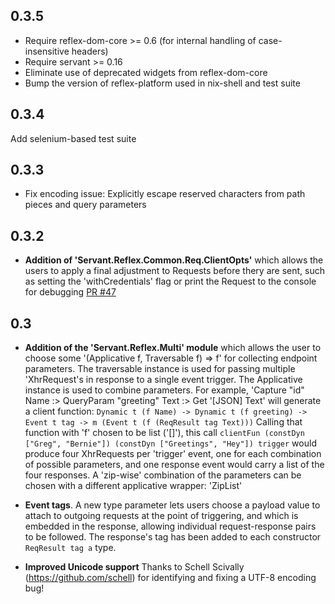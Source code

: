 0.3.5
-----

 - Require reflex-dom-core >= 0.6 (for internal handling of case-insensitive headers)
 - Require servant >= 0.16
 - Eliminate use of deprecated widgets from reflex-dom-core
 - Bump the version of reflex-platform used in nix-shell and test suite

0.3.4
-----

Add selenium-based test suite

0.3.3
-----

- Fix encoding issue: Explicitly escape reserved characters from path pieces and query parameters


0.3.2
-----

- **Addition of 'Servant.Reflex.Common.Req.ClientOpts'** which
allows the users to apply a final adjustment to Requests before
thery are sent, such as setting the 'withCredentials' flag
or print the Request to the console for debugging
[PR #47](https://github.com/imalsogreg/servant-reflex/pull/47)

0.3
---

- **Addition of the 'Servant.Reflex.Multi' module** which allows the user
to choose some '(Applicative f, Traversable f) => f' for collecting
endpoint parameters. The traversable instance is used for passing
multiple 'XhrRequest's in response to a single event trigger. The
Applicative instance is used to combine parameters. For example,
'Capture "id" Name :> QueryParam "greeting" Text :> Get '[JSON] Text'
will generate a client function:
`Dynamic t (f Name) -> Dynamic t (f greeting) -> Event t tag ->
 m (Event t (f (ReqResult tag Text)))`
Calling that function with 'f' chosen to be list ('[]'), this call
`clientFun
(constDyn ["Greg", "Bernie"])
(constDyn ["Greetings", "Hey"])
trigger`
would produce four XhrRequests per 'trigger' event, one for each
combination of possible parameters, and one response event
would carry a list of the four responses.
A 'zip-wise' combination of the parameters can be chosen with
a different applicative wrapper: 'ZipList'

- **Event tags**. A new type parameter lets users choose a payload
value to attach to outgoing requests at the point of triggering,
and which is embedded in the response, allowing individual
request-response pairs to be followed. The response's tag has been
added to each constructor `ReqResult tag a` type.

- **Improved Unicode support** Thanks to Schell Scivally
(https://github.com/schell) for identifying and fixing a UTF-8
encoding bug!
